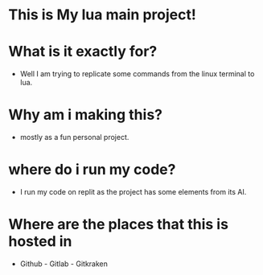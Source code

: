 # This is My lua main project! 



# What is it exactly for?

- Well I am trying to replicate some commands from the linux terminal to lua.

# Why am i making this?

- mostly as a fun personal project.

# where do i run my code?

- I run my code on replit as the project has some elements from its AI.

# Where are the places that this is hosted in

- Github - Gitlab - Gitkraken 




